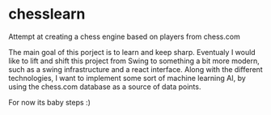 # chesslearn
Attempt at creating a chess engine based on players from chess.com

The main goal of this porject is to learn and keep sharp. Eventualy I would like to lift and shift this project from Swing to something a bit more modern, such as a swing infrastructure and a react interface. Along with the different technologies, I want to implement some sort of machine learning AI, by using the chess.com database as a source of data points.

For now its baby steps :)
